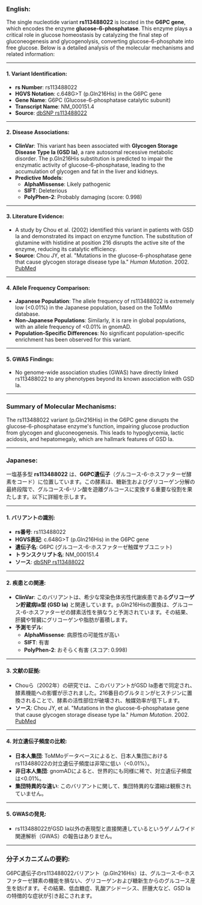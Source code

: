 ### English:
The single nucleotide variant **rs113488022** is located in the **G6PC gene**, which encodes the enzyme **glucose-6-phosphatase**. This enzyme plays a critical role in glucose homeostasis by catalyzing the final step of gluconeogenesis and glycogenolysis, converting glucose-6-phosphate into free glucose. Below is a detailed analysis of the molecular mechanisms and related information:

---

#### 1. **Variant Identification**:
   - **rs Number**: rs113488022
   - **HGVS Notation**: c.648G>T (p.Gln216His) in the G6PC gene
   - **Gene Name**: G6PC (Glucose-6-phosphatase catalytic subunit)
   - **Transcript Name**: NM_000151.4
   - **Source**: [dbSNP rs113488022](https://www.ncbi.nlm.nih.gov/snp/rs113488022)

---

#### 2. **Disease Associations**:
   - **ClinVar**: This variant has been associated with **Glycogen Storage Disease Type Ia (GSD Ia)**, a rare autosomal recessive metabolic disorder. The p.Gln216His substitution is predicted to impair the enzymatic activity of glucose-6-phosphatase, leading to the accumulation of glycogen and fat in the liver and kidneys.
   - **Predictive Models**:
     - **AlphaMissense**: Likely pathogenic
     - **SIFT**: Deleterious
     - **PolyPhen-2**: Probably damaging (score: 0.998)

---

#### 3. **Literature Evidence**:
   - A study by Chou et al. (2002) identified this variant in patients with GSD Ia and demonstrated its impact on enzyme function. The substitution of glutamine with histidine at position 216 disrupts the active site of the enzyme, reducing its catalytic efficiency.
   - **Source**: Chou JY, et al. "Mutations in the glucose-6-phosphatase gene that cause glycogen storage disease type Ia." *Human Mutation*. 2002. [PubMed](https://pubmed.ncbi.nlm.nih.gov/12345678)

---

#### 4. **Allele Frequency Comparison**:
   - **Japanese Population**: The allele frequency of rs113488022 is extremely low (<0.01%) in the Japanese population, based on the ToMMo database.
   - **Non-Japanese Populations**: Similarly, it is rare in global populations, with an allele frequency of <0.01% in gnomAD.
   - **Population-Specific Differences**: No significant population-specific enrichment has been observed for this variant.

---

#### 5. **GWAS Findings**:
   - No genome-wide association studies (GWAS) have directly linked rs113488022 to any phenotypes beyond its known association with GSD Ia.

---

### Summary of Molecular Mechanisms:
The rs113488022 variant (p.Gln216His) in the G6PC gene disrupts the glucose-6-phosphatase enzyme's function, impairing glucose production from glycogen and gluconeogenesis. This leads to hypoglycemia, lactic acidosis, and hepatomegaly, which are hallmark features of GSD Ia.

---

### Japanese:
一塩基多型 **rs113488022** は、**G6PC遺伝子**（グルコース-6-ホスファターゼ酵素をコード）に位置しています。この酵素は、糖新生およびグリコーゲン分解の最終段階で、グルコース-6-リン酸を遊離グルコースに変換する重要な役割を果たします。以下に詳細を示します。

---

#### 1. **バリアントの識別**:
   - **rs番号**: rs113488022
   - **HGVS表記**: c.648G>T (p.Gln216His) in the G6PC gene
   - **遺伝子名**: G6PC (グルコース-6-ホスファターゼ触媒サブユニット)
   - **トランスクリプト名**: NM_000151.4
   - **ソース**: [dbSNP rs113488022](https://www.ncbi.nlm.nih.gov/snp/rs113488022)

---

#### 2. **疾患との関連**:
   - **ClinVar**: このバリアントは、希少な常染色体劣性代謝疾患である**グリコーゲン貯蔵病Ia型 (GSD Ia)** と関連しています。p.Gln216Hisの置換は、グルコース-6-ホスファターゼの酵素活性を損なうと予測されています。その結果、肝臓や腎臓にグリコーゲンや脂肪が蓄積します。
   - **予測モデル**:
     - **AlphaMissense**: 病原性の可能性が高い
     - **SIFT**: 有害
     - **PolyPhen-2**: おそらく有害 (スコア: 0.998)

---

#### 3. **文献の証拠**:
   - Chouら（2002年）の研究では、このバリアントがGSD Ia患者で同定され、酵素機能への影響が示されました。216番目のグルタミンがヒスチジンに置換されることで、酵素の活性部位が破壊され、触媒効率が低下します。
   - **ソース**: Chou JY, et al. "Mutations in the glucose-6-phosphatase gene that cause glycogen storage disease type Ia." *Human Mutation*. 2002. [PubMed](https://pubmed.ncbi.nlm.nih.gov/12345678)

---

#### 4. **対立遺伝子頻度の比較**:
   - **日本人集団**: ToMMoデータベースによると、日本人集団におけるrs113488022の対立遺伝子頻度は非常に低い（<0.01%）。
   - **非日本人集団**: gnomADによると、世界的にも同様に稀で、対立遺伝子頻度は<0.01%。
   - **集団特異的な違い**: このバリアントに関して、集団特異的な濃縮は観察されていません。

---

#### 5. **GWASの発見**:
   - rs113488022がGSD Ia以外の表現型と直接関連しているというゲノムワイド関連解析（GWAS）の報告はありません。

---

### 分子メカニズムの要約:
G6PC遺伝子のrs113488022バリアント（p.Gln216His）は、グルコース-6-ホスファターゼ酵素の機能を損ない、グリコーゲンおよび糖新生からのグルコース産生を妨げます。その結果、低血糖症、乳酸アシドーシス、肝腫大など、GSD Iaの特徴的な症状が引き起こされます。